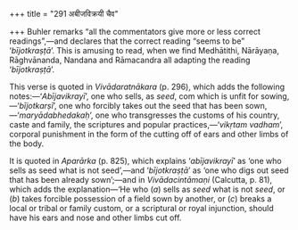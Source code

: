 +++
title = "291 अबीजविक्रयी चैव"

+++
Buhler remarks “all the commentators give more or less correct
readings”,—and declares that the correct reading “seems to be”
‘*bījotkraṣṭā*’. This is amusing to read, when we find Medhātithi,
Nārāyaṇa, Rāghvānanda, Nandana and Rāmacandra all adapting the reading
‘*bījotkraṣṭā*’.

This verse is quoted in *Vivādaratnākara* (p. 296), which adds the
following notes:—‘*Abījavikrayī*’, one who sells, as *seed*, com which
is unfit for sowing,—‘*bījotkarṣī*’, one who forcibly takes out the seed
that has been sown,—‘*maryādabhedakaḥ*’, one who transgresses the
customs of his country, caste and family, the scriptures and popular
practices,—‘*vikṛtam vadham*’, corporal punishment in the form of the
cutting off of ears and other limbs of the body.

It is quoted in *Aparārka* (p. 825), which explains ‘*abījavikrayī*’ as
‘one who sells as seed what is not seed’,—and ‘*bījotkraṣṭā*’ as ‘one
who digs out seed that has been already sown’;—and in *Vivādacintāmaṇi*
(Calcutta, p. 81), which adds the explanation—‘He who (*a*) sells as
*seed* what is not *seed*, or (*b*) takes forcible possession of a field
sown by another, or (*c*) breaks a local or tribal or family custom, or
a scriptural or royal injunction, should have his ears and nose and
other limbs cut off.
